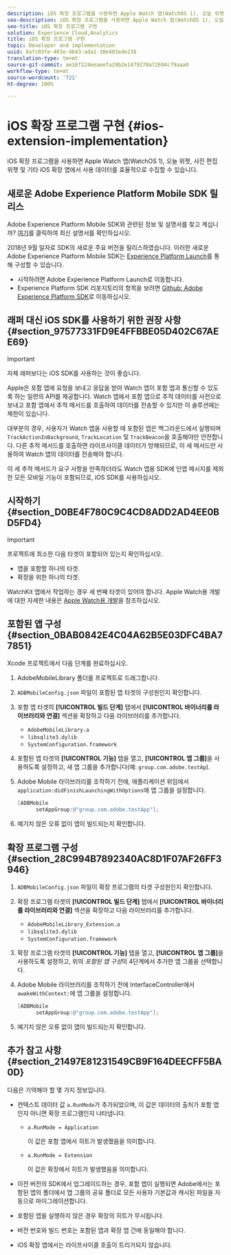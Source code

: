 ```yaml
---
description: iOS 확장 프로그램을 사용하면 Apple Watch 앱(WatchOS 1), 오늘 위젯, 사진 편집 위젯 및 기타 iOS 확장 앱에서 사용 데이터를 효율적으로 수집할 수 있습니다.
seo-description: iOS 확장 프로그램을 사용하면 Apple Watch 앱(WatchOS 1), 오늘 위젯, 사진 편집 위젯 및 기타 iOS 확장 앱에서 사용 데이터를 효율적으로 수집할 수 있습니다.
seo-title: iOS 확장 프로그램 구현
solution: Experience Cloud,Analytics
title: iOS 확장 프로그램 구현
topic: Developer and implementation
uuid: 8afc03fe-403e-4643-ada1-30e403ede238
translation-type: tm+mt
source-git-commit: ae16f224eeaeefa29b2e1479270a72694c79aaa0
workflow-type: tm+mt
source-wordcount: '721'
ht-degree: 100%

---
```



# iOS 확장 프로그램 구현 {#ios-extension-implementation}

iOS 확장 프로그램을 사용하면 Apple Watch 앱(WatchOS 1), 오늘 위젯, 사진 편집 위젯 및 기타 iOS 확장 앱에서 사용 데이터를 효율적으로 수집할 수 있습니다.

## 새로운 Adobe Experience Platform Mobile SDK 릴리스

Adobe Experience Platform Mobile SDK와 관련된 정보 및 설명서를 찾고 계십니까? [여기](https://aep-sdks.gitbook.io/docs/)를 클릭하여 최신 설명서를 확인하십시오.

2018년 9월 일자로 SDK의 새로운 주요 버전을 릴리스하였습니다. 이러한 새로운 Adobe Experience Platform Mobile SDK는 [Experience Platform Launch](https://www.adobe.com/kr/experience-platform/launch.html)를 통해 구성할 수 있습니다.

* 시작하려면 Adobe Experience Platform Launch로 이동합니다.
* Experience Platform SDK 리포지토리의 항목을 보려면 [Github: Adobe Experience Platform SDK](https://github.com/Adobe-Marketing-Cloud/acp-sdks)로 이동하십시오.

## 래퍼 대신 iOS SDK를 사용하기 위한 권장 사항 {#section_97577331FD9E4FFBBE05D402C67AEE69}

>[!IMPORTANT]
>
>자체 래퍼보다는 iOS SDK를 사용하는 것이 좋습니다.

Apple은 포함 앱에 요청을 보내고 응답을 받아 Watch 앱이 포함 앱과 통신할 수 있도록 하는 일련의 API를 제공합니다. Watch 앱에서 포함 앱으로 추적 데이터를 사전으로 보내고 포함 앱에서 추적 메서드를 호출하여 데이터를 전송할 수 있지만 이 솔루션에는 제한이 있습니다.

대부분의 경우, 사용자가 Watch 앱을 사용할 때 포함된 앱은 백그라운드에서 실행되며 `TrackActionInBackground`, `TrackLocation` 및 `TrackBeacon`을 호출해야만 안전합니다. 다른 추적 메서드를 호출하면 라이프사이클 데이터가 방해되므로, 이 세 메서드만 사용하여 Watch 앱의 데이터를 전송해야 합니다.

이 세 추적 메서드가 요구 사항을 만족하더라도 Watch 앱용 SDK에 인앱 메시지를 제외한 모든 모바일 기능이 포함되므로, iOS SDK를 사용하십시오.

## 시작하기 {#section_D0BE4F780C9C4CD8ADD2AD4EE0BD5FD4}

>[!IMPORTANT]
>
>프로젝트에 최소한 다음 타겟이 포함되어 있는지 확인하십시오.
>
>* 앱을 포함할 하나의 타겟.
>* 확장을 위한 하나의 타겟.

>



WatchKit 앱에서 작업하는 경우 세 번째 타겟이 있어야 합니다. Apple Watch용 개발에 대한 자세한 내용은 [Apple Watch용 개발](https://developer.apple.com/library/ios/documentation/General/Conceptual/WatchKitProgrammingGuide/index.html#//apple_ref/doc/uid/TP40014969-CH8-SW1)을 참조하십시오.

## 포함된 앱 구성 {#section_0BAB0842E4C04A62B5E03DFC4BA77851}

Xcode 프로젝트에서 다음 단계를 완료하십시오.

1. AdobeMobileLibrary 폴더를 프로젝트로 드래그합니다.
1. `ADBMobileConfig.json` 파일이 포함된 앱 타겟의 구성원인지 확인합니다.
1. 포함 앱 타겟의 **[!UICONTROL 빌드 단계]** 탭에서 **[!UICONTROL 바이너리를 라이브러리와 연결]** 섹션을 확장하고 다음 라이브러리를 추가합니다.

   * `AdobeMobileLibrary.a`
   * `libsqlite3.dylib`
   * `SystemConfiguration.framework`

1. 포함된 앱 타겟의 **[!UICONTROL 기능]** 탭을 열고, **[!UICONTROL 앱 그룹]**&#x200B;을 사용하도록 설정하고, 새 앱 그룹을 추가합니다(예: `group.com.adobe.testAp`).

1. Adobe Mobile 라이브러리를 조작하기 전에, 애플리케이션 위임에서 `application:didFinishLaunchingWithOptions`에 앱 그룹을 설정합니다.

   ```objective-c
   [ADBMobile 
         setAppGroup:@"group.com.adobe.testApp"];
   ```

1. 예기치 않은 오류 없이 앱이 빌드되는지 확인합니다.

## 확장 프로그램 구성{#section_28C994B7892340AC8D1F07AF26FF3946}

1. `ADBMobileConfig.json` 파일이 확장 프로그램의 타겟 구성원인지 확인합니다.
1. 확장 프로그램 타겟의 **[!UICONTROL 빌드 단계]** 탭에서 **[!UICONTROL 바이너리를 라이브러리와 연결]** 섹션을 확장하고 다음 라이브러리를 추가합니다.

   * `AdobeMobileLibrary_Extension.a`
   * `libsqlite3.dylib`
   * `SystemConfiguration.framework`

1. 확장 프로그램 타겟의 **[!UICONTROL 기능]** 탭을 열고, **[!UICONTROL 앱 그룹]**&#x200B;을 사용하도록 설정하고, 위의 *포함된 앱 구성*&#x200B;의 4단계에서 추가한 앱 그룹을 선택합니다.

1. Adobe Mobile 라이브러리를 조작하기 전에 InterfaceController에서 `awakeWithContext:`에 앱 그룹을 설정합니다.

   ```objective-c
   [ADBMobile 
         setAppGroup:@"group.com.adobe.testApp"];
   ```

1. 예기치 않은 오류 없이 앱이 빌드되는지 확인합니다.

## 추가 참고 사항 {#section_21497E81231549CB9F164DEECFF5BA0D}

다음은 기억해야 할 몇 가지 정보입니다.

* 컨텍스트 데이터 값 `a.RunMode`가 추가되었으며, 이 값은 데이터의 출처가 포함 앱인지 아니면 확장 프로그램인지 나타냅니다.

   * `a.RunMode = Application`

      이 값은 포함 앱에서 히트가 발생했음을 의미합니다.
   * `a.RunMode = Extension`

      이 값은 확장에서 히트가 발생했음을 의미합니다.

* 이전 버전의 SDK에서 업그레이드하는 경우, 포함 앱이 실행되면 Adobe에서는 포함된 앱의 폴더에서 앱 그룹의 공유 폴더로 모든 사용자 기본값과 캐시된 파일을 자동으로 마이그레이션합니다.
* 포함된 앱을 실행하지 않은 경우 확장의 히트가 무시됩니다.
* 버전 번호와 빌드 번호는 포함된 앱과 확장 앱 간에 동일해야 합니다.
* iOS 확장 앱에서는 라이프사이클 호출이 트리거되지 않습니다.

